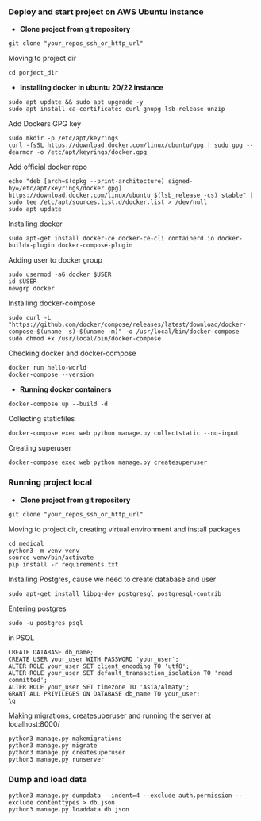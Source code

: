 ### Deploy and start project on AWS Ubuntu instance
* **Clone project from git repository**
```
git clone "your_repos_ssh_or_http_url"
```
Moving to project dir 
```
cd porject_dir
```
* **Installing docker in ubuntu 20/22 instance** 
```
sudo apt update && sudo apt upgrade -y
sudo apt install ca-certificates curl gnupg lsb-release unzip
```
Add Dockers GPG key
```
sudo mkdir -p /etc/apt/keyrings
curl -fsSL https://download.docker.com/linux/ubuntu/gpg | sudo gpg --dearmor -o /etc/apt/keyrings/docker.gpg
```
Add official docker repo
```
echo "deb [arch=$(dpkg --print-architecture) signed-by=/etc/apt/keyrings/docker.gpg] https://download.docker.com/linux/ubuntu $(lsb_release -cs) stable" | sudo tee /etc/apt/sources.list.d/docker.list > /dev/null
sudo apt update
```
Installing docker
```
sudo apt-get install docker-ce docker-ce-cli containerd.io docker-buildx-plugin docker-compose-plugin
```
Adding user to docker group
```
sudo usermod -aG docker $USER
id $USER
newgrp docker
```
Installing docker-compose
```
sudo curl -L "https://github.com/docker/compose/releases/latest/download/docker-compose-$(uname -s)-$(uname -m)" -o /usr/local/bin/docker-compose
sudo chmod +x /usr/local/bin/docker-compose
```
Checking docker and docker-compose
```
docker run hello-world
docker-compose --version
```

* **Running docker containers**
```
docker-compose up --build -d
```
Collecting staticfiles
```
docker-compose exec web python manage.py collectstatic --no-input
```
Creating superuser
```
docker-compose exec web python manage.py createsuperuser
```

### Running project local

* **Clone project from git repository**
```
git clone "your_repos_ssh_or_http_url"
```
Moving to project dir, creating virtual environment and install packages
```
cd medical
python3 -m venv venv
source venv/bin/activate
pip install -r requirements.txt
```
Installing Postgres, cause we need to create database and user
```
sudo apt-get install libpq-dev postgresql postgresql-contrib
```
Entering postgres
```
sudo -u postgres psql
```
in PSQL
```
CREATE DATABASE db_name;
CREATE USER your_user WITH PASSWORD 'your_user';
ALTER ROLE your_user SET client_encoding TO 'utf8';
ALTER ROLE your_user SET default_transaction_isolation TO 'read committed';
ALTER ROLE your_user SET timezone TO 'Asia/Almaty';
GRANT ALL PRIVILEGES ON DATABASE db_name TO your_user;
\q

```
Making migrations, createsuperuser and running the server at localhost:8000/
```
python3 manage.py makemigrations
python3 manage.py migrate
python3 manage.py createsuperuser
python3 manage.py runserver

```
### Dump and load data
```
python3 manage.py dumpdata --indent=4 --exclude auth.permission --exclude contenttypes > db.json
python3 manage.py loaddata db.json



